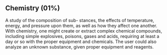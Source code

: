 ## Chemistry (01%) 
A study of the composition of sub- stances, the effects of temperature, energy, and pressure upon them, as well as how they affect one another. With chemistry, one might create or extract complex chemical compounds, including simple explosives, poisons, gases and acids, requiring at least a day or so with the proper equipment and chemicals. The user could also analyze an unknown substance, given proper equipment and reagents.